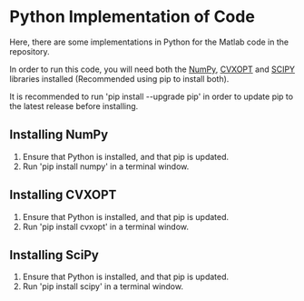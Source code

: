 # Python Implementation of Code
Here, there are some implementations in Python for the Matlab code in the repository.

In order to run this code, you will need both the [NumPy](https://numpy.org/install/), [CVXOPT](https://cvxopt.org/) and [SCIPY](https://scipy.org/install/) libraries installed (Recommended using pip to install both).

It is recommended to run 'pip install --upgrade pip' in order to update pip to the latest release before installing. 

## Installing NumPy
  1. Ensure that Python is installed, and that pip is updated. 
  2. Run 'pip install numpy' in a terminal window.

## Installing CVXOPT
  1. Ensure that Python is installed, and that pip is updated. 
  3. Run 'pip install cvxopt' in a terminal window.

## Installing SciPy
  1. Ensure that Python is installed, and that pip is updated. 
  3. Run 'pip install scipy' in a terminal window. 

